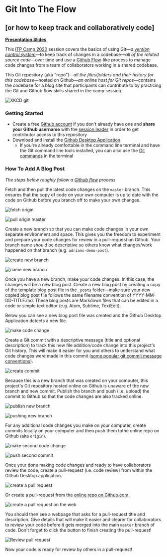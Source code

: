 # Git Into The Flow
## [or how to keep track and collaboratively code]

**[Presentation Slides](https://docs.google.com/presentation/d/1N-bmH2BKHRMwNSJHUsmj-rOt9OTLeKyQg-t0MagVcKs/edit?usp=sharing)**

This [ITP Camp 2020](https://itp.nyu.edu/camp2020/) session covers the basics of using Git—*a [version control system](https://guides.github.com/introduction/git-handbook/)*—to keep track of changes in a codebase—*all of the related source code*—over time and use a [Github Flow](https://guides.github.com/introduction/flow/)-like process to manage code changes from a team of collaborators working in a shared codebase.

This Git repository (aka "repo")—*all the files/folders and their history for this codebase*—hosted on Github—*an online host for Git repos*—contains the codebase for a blog site that participants can contribute to by practicing the Git and Github flow skills shared in the camp session.

![XKCD git](https://imgs.xkcd.com/comics/git.png)

### Getting Started

- Create a free [Github account](https://github.com/) if you don't already have one and **share your Github username** with the [session leader](https://itp.nyu.edu/camp2020/user/141) in order to get contributor access to this repository
- Download and install the [Github Desktop Application](https://desktop.github.com/)
    - If you're already comfortable in the command line terminal and have the Git command line tools installed, you can also use the [Git commands](https://guides.github.com/introduction/git-handbook/#basic-git) in the terminal

### How To Add A Blog Post

*The steps below roughly follow a [Github flow](https://guides.github.com/introduction/flow/) process*

Fetch and then pull the latest code changes on the `master` branch. This ensures that the copy of code on your own computer is up to date with the code on Github before you branch off to make your own changes.

![fetch origin](assets/fetch.png)

![pull origin master](assets/pull.png)

Create a new branch so that you can make code changes in your own separate environment and space. This gives you the freedom to experiment and prepare your code changes for review in a pull-request on Github. Your branch name should be descriptive so others know what changes/work happened on that branch (e.g. `adrians-demo-post`).

![create new branch](assets/new-branch.png)

![name new branch](assets/new-branch-name.png)

Once you have a new branch, make your code changes. In this case, the changes will be a new blog post. Create a new blog post by creating a copy of the template blog post file in the `_posts` folder—make sure your new copied blog post file follows the same filename convention of YYYY-MM-DD-TITLE.md. These blog posts are Markdown files that can be edited in a code or simple text editor (e.g. Atom, Sublime, TextEdit).

Below you can see a new blog post file was created and the Github Desktop Application detects a new file.

![make code change](assets/code-change.png)

Create a Git commit with a descriptive message (title and optional description) to track this new file addition/code change into this project's Git history. This will make it easier for you and others to understand what code changes were made in this commit ([some popular git commit message conventions](https://tbaggery.com/2008/04/19/a-note-about-git-commit-messages.html)).

![create commit](assets/commit-message.png)

Because this is a new branch that was created on your computer, this project's Git repository hosted online on Github is unaware of the new branch and new commit. Publish the branch and push (i.e. upload) the commit to Github so that the code changes are also tracked online.

![publish new branch](assets/publish.png)

![pushing new branch](assets/pushing.png)

For any additional code changes you make on your computer, create commits locally on your computer and then push them tothe online repo on Github (aka `origin`).

![make second code change](assets/second-commit.png)

![push second commit](assets/second-push.png)

Once your done making code changes and ready to have collaborators review the code, create a pull-request (i.e. code review) from within the Github Desktop application.

![create a pull request](assets/pull-request.png)

Or create a pull-request from the [online repo on Github.com](https://github.com/itp-camp-2020/git-into-the-flow).

![create a pull request on the web](assets/pull-request-web.png)

You should then see a webpage that asks for a pull-request title and description. Give details that will make it easier and clearer for collaborators to review your code before it gets merged into the main `master` branch of code. Don't forget to click the button to finish creating the pull-request!

![Review pull request](assets/pull-request-details.png)

Now your code is ready for review by others in a pull-request!
